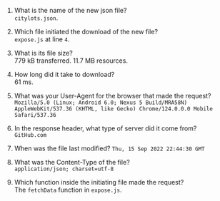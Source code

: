1. What is the name of the new json file?\
    `citylots.json`.

2. Which file initiated the download of the new file?\
    `expose.js` at line `4`.

3. What is its file size?\
    779 kB transferred. 11.7 MB resources.

4. How long did it take to download?\
    61 ms.

5. What was your User-Agent for the browser that made the request?\
    `Mozilla/5.0 (Linux; Android 6.0; Nexus 5 Build/MRA58N) AppleWebKit/537.36 (KHTML, like Gecko) Chrome/124.0.0.0 Mobile Safari/537.36`

6. In the response header, what type of server did it come from?\
    `GitHub.com`

7. When was the file last modified?
    `Thu, 15 Sep 2022 22:44:30 GMT`

8. What was the Content-Type of the file?\
    `application/json; charset=utf-8`

9. Which function inside the initiating file made the request?\
    The `fetchData` function in `expose.js`.